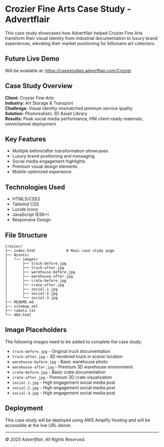 # Crozier Fine Arts Case Study - Advertflair

This case study showcases how Advertflair helped Crozier Fine Arts transform their visual identity from industrial documentation to luxury brand experiences, elevating their market positioning for billionaire art collectors.

## Future Live Demo
Will be available at: https://casestudies.advertflair.com/Crozier

## Case Study Overview

**Client:** Crozier Fine Arts  
**Industry:** Art Storage & Transport  
**Challenge:** Visual identity mismatched premium service quality  
**Solution:** Photorealistic 3D Asset Library  
**Results:** Peak social media performance, HNI client-ready materials, omnichannel deployment  

## Key Features
- Multiple before/after transformation showcases
- Luxury brand positioning and messaging
- Social media engagement highlights
- Premium visual design elements
- Mobile-optimized experience

## Technologies Used
- HTML5/CSS3
- Tailwind CSS
- Lucide Icons
- JavaScript (ES6+)
- Responsive Design

## File Structure
```
Crozier/
├── index.html              # Main case study page
├── Assets/
│   └── images/
│       ├── truck-before.jpg
│       ├── truck-after.jpg
│       ├── warehouse-before.jpg
│       ├── warehouse-after.jpg
│       ├── crate-before.jpg
│       ├── crate-after.jpg
│       ├── social-1.jpg
│       ├── social-2.jpg
│       └── social-3.jpg
├── README.md
├── sitemap.xml
├── robots.txt
└── 404.html
```

## Image Placeholders
The following images need to be added to complete the case study:
- `truck-before.jpg` - Original truck documentation
- `truck-after.jpg` - 3D rendered truck in scenic location
- `warehouse-before.jpg` - Basic warehouse photo
- `warehouse-after.jpg` - Premium 3D warehouse environment
- `crate-before.jpg` - Basic crate documentation
- `crate-after.jpg` - Premium 3D crate visualization
- `social-1.jpg` - High engagement social media post
- `social-2.jpg` - High engagement social media post
- `social-3.jpg` - High engagement social media post

## Deployment
This case study will be deployed using AWS Amplify Hosting and will be accessible at the live URL above.

---

*© 2025 Advertflair. All Rights Reserved.*